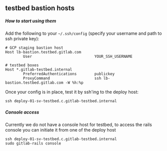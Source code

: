 ## testbed bastion hosts

##### How to start using them
Add the following to your `~/.ssh/config` (specify your username and path to ssh private key):
```
# GCP staging bastion host
Host lb-bastion.testbed.gitlab.com
        User                            YOUR_SSH_USERNAME

# testbed boxes
Host *.gitlab-testbed.internal
        PreferredAuthentications        publickey
        ProxyCommand                    ssh lb-bastion.testbed.gitlab.com -W %h:%p
```

Once your config is in place, test it by ssh'ing to the deploy host:

```
ssh deploy-01-sv-testbed.c.gitlab-testbed.internal
```

##### Console access

Currently we do not have a console host for testbed, to access the rails
console you can initiate it from one of the deploy host

```
ssh deploy-01-sv-testbed.c.gitlab-testbed.internal
sudo gitlab-rails console
```
